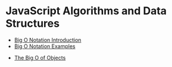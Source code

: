 # JavaScript Algorithms and Data Structures

- [Big O Notation Introduction](./mds/big-o.md)
- [Big O Notation Examples](./mds/big-o-examples.md)

<div></div>

- [The Big O of Objects](./mds/big-o-objects-arrays.md)

<div></div>
